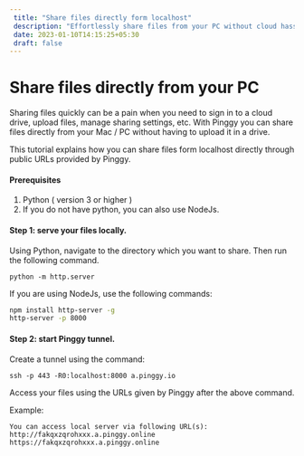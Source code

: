 ```yaml
---
 title: "Share files directly form localhost"
 description: "Effortlessly share files from your PC without cloud hassle. Use Pinggy to create tunnels, generate public URLs, and share files directly from localhost. Simple, quick, and no need for uploads." 
 date: 2023-01-10T14:15:25+05:30 
 draft: false 
---
```


# Share files directly from your PC

Sharing files quickly can be a pain when you need to sign in to a cloud drive, upload files, manage sharing settings, etc. With Pinggy you can share files directly from your Mac / PC without having to upload it in a drive.

This tutorial explains how you can share files form localhost directly through public URLs provided by Pinggy.

#### Prerequisites

1. Python ( version 3 or higher )
2. If you do not have python, you can also use NodeJs.

#### Step 1: serve your files locally.

Using Python, navigate to the directory which you want to share. Then run the following command.

```
python -m http.server
```

If you are using NodeJs, use the following commands:

```bash
npm install http-server -g
http-server -p 8000
```

#### Step 2: start Pinggy tunnel.

Create a tunnel using the command:
<br>

```
ssh -p 443 -R0:localhost:8000 a.pinggy.io
```

Access your files using the URLs given by Pinggy after the above command.

Example:

```
You can access local server via following URL(s):
http://fakqxzqrohxxx.a.pinggy.online
https://fakqxzqrohxxx.a.pinggy.online
```
